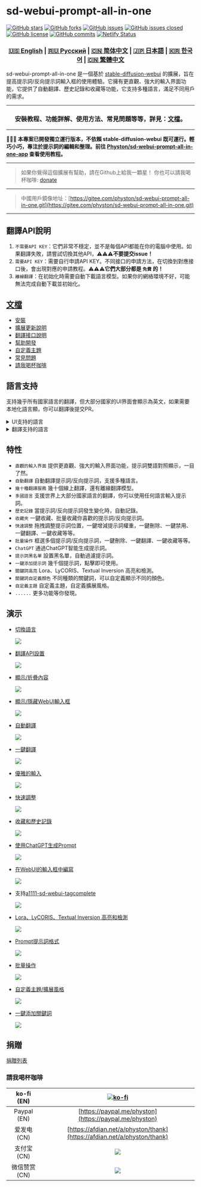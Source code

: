 # sd-webui-prompt-all-in-one

[![GitHub stars](https://img.shields.io/github/stars/Physton/sd-webui-prompt-all-in-one?style=flat-square)](https://github.com/Physton/sd-webui-prompt-all-in-one/stargazers)
[![GitHub forks](https://img.shields.io/github/forks/Physton/sd-webui-prompt-all-in-one?style=flat-square)](https://github.com/Physton/sd-webui-prompt-all-in-one/network/members)
[![GitHub issues](https://img.shields.io/github/issues/Physton/sd-webui-prompt-all-in-one?style=flat-square)](https://github.com/Physton/sd-webui-prompt-all-in-one/issues)
[![GitHub issues closed](https://img.shields.io/github/issues-closed/Physton/sd-webui-prompt-all-in-one?style=flat-square)](https://github.com/Physton/sd-webui-prompt-all-in-one/issues?q=is%3Aissue+is%3Aclosed)
[![GitHub license](https://img.shields.io/github/license/Physton/sd-webui-prompt-all-in-one?style=flat-square)](https://github.com/Physton/sd-webui-prompt-all-in-one/blob/master/LICENSE.md)
[![GitHub commits](https://img.shields.io/github/last-commit/Physton/sd-webui-prompt-all-in-one?style=flat-square)](https://github.com/Physton/sd-webui-prompt-all-in-one/commits/main)
[![Netlify Status](https://api.netlify.com/api/v1/badges/1441a696-a1a4-4ad7-b520-4abfd96acc76/deploy-status)](https://app.netlify.com/sites/aiodoc/deploys)

<div align="center">

### [🇺🇸 English](README.MD) | [🇷🇺 Русский](README_RU.MD) | [🇨🇳 简体中文](README_CN.MD) | [🇯🇵 日本語](README_JP.MD) | [🇰🇷 한국어](README_KR.MD) | [🇨🇳 繁體中文](README_TW.MD)

</div>

sd-webui-prompt-all-in-one 是一個基於 [stable-diffusion-webui](https://github.com/AUTOMATIC1111/stable-diffusion-webui) 的擴展，旨在提高提示詞/反向提示詞輸入框的使用體驗。它擁有更直觀、強大的輸入界面功能，它提供了自動翻譯、歷史記錄和收藏等功能，它支持多種語言，滿足不同用戶的需求。

---

<div align="center">

### 安裝教程、功能詳解、使用方法、常見問題等等，詳見：[文檔](https://aiodoc.physton.com/zh-TW/)。

</div>

----

**📢📢📢 本專案已開發獨立運行版本，不依賴 stable-diffusion-webui 既可運行。輕巧小巧，專注於提示詞的編輯和整理。前往 [Physton/sd-webui-prompt-all-in-one-app](https://github.com/Physton/sd-webui-prompt-all-in-one-app) 查看使用教程。**

----

> 如果你覺得這個擴展有幫助，請在Github上給我一顆星！
> 你也可以請我喝杯咖啡: [donate](#捐贈)

----

> 中國用戶鏡像地址：[https://gitee.com/physton/sd-webui-prompt-all-in-one.git](https://gitee.com/physton/sd-webui-prompt-all-in-one.git)

----

## 翻譯API說明

1. `不需要API KEY`：它們非常不穩定，並不是每個API都能在你的電腦中使用。如果翻譯失敗，請嘗試切換其他API，⚠️⚠️⚠️**不要提交issue！**
2. `需要API KEY`：需要自行申請API KEY。不同接口的申請方法，在切換到對應接口後，會出現對應的申請教程。⚠️⚠️⚠️**它們大部分都是 `免費` 的！**
3. `離線翻譯`：在初始化時需要自動下載語言模型。如果你的網絡環境不好，可能無法完成自動下載並初始化。

## [文檔](https://aiodoc.physton.com/zh-TW/)

- [安裝](https://aiodoc.physton.com/zh-TW/Installation.html)
- [擴展更新說明](https://aiodoc.physton.com/zh-TW/ExtensionUpdateDescription.html)
- [翻譯接口說明](https://aiodoc.physton.com/zh-TW/TranslationApiConfiguration.html#翻譯接口說明)
- [幫助開發](https://aiodoc.physton.com/zh-TW/Contributing.html)
- [自定義主題](https://aiodoc.physton.com/zh-TW/Contributing.html#自定義主題)
- [常見問題](https://aiodoc.physton.com/zh-TW/FAQ.html)
- [請我喝杯咖啡](#請我喝杯咖啡)

## 語言支持

支持幾乎所有國家語言的翻譯，但大部分國家的UI界面會顯示為英文，如果需要本地化語言顯，你可以翻譯後提交PR。

<details>
<summary>UI支持的語言</summary>

`简体中文` `繁體中文` `English` ` Русский` `日本語` `한국어` ` Français` `Deutsch` ` Español` `Português` `Italiano` `العربية`
</details>

<details>
<summary>翻譯支持的語言</summary>

`简体中文 (中国)` `繁體中文 (中國香港)` `繁体中文 (中國台灣)` `English (US)` `Afrikaans (South Africa)` `Shqip (Shqipëria)` `አማርኛ (ኢትዮጵያ)` `العربية (السعودية)` `Հայերեն (Հայաստան)` `অসমীয়া (ভাৰত)` `Azərbaycan dili (Latın, Azərbaycan)` `বাংলা (বাংলাদেশ)` `Башҡорт (Россия)` `Euskara (Espainia)` `Bosanski (Latinski, Bosna i Hercegovina)` `Български (България)` `Català (Espanya)` `Hrvatski (Hrvatska)` `Čeština (Česká republika)` `Dansk (Danmark)` `درى (افغانستان)` `ދިވެހިބަސް (ދިވެހިރާއްޖެ)` `Nederlands (Nederland)` `Eesti (Eesti)` `Føroyskt (Føroyar)` `vosa Vakaviti (Viti)` `Filipino (Pilipinas)` `Suomi (Suomi)` `Français (France)` `Français (Canada)` `Galego (España)` `ქართული (საქართველო)` `Deutsch (Deutschland)` `Ελληνικά (Ελλάδα)` `ગુજરાતી (ભારત)` `Kreyòl ayisyen (Ayiti)` `עברית (ישראל)` `हिन्दी (भारत)` `Hmong Daw (Latn, United States)` `Magyar (Magyarország)` `Íslenska (Ísland)` `Bahasa Indonesia (Indonesia)` `Inuktitut (Kanatami)` `Inuktitut (Latin, Canada)` `ᐃᓄᒃᑎᑐᑦ (ᑲᓇᑕᒥ)` `Gaeilge (Éire)` `Italiano (Italia)` `日本語 (日本)` `ಕನ್ನಡ (ಭಾರತ)` `Қазақ (Қазақстан)` `ភាសាខ្មែរ (កម្ពុជា)` `Klingon (Latn)` `Klingon (plqaD)` `한국어 (대한민국)` `کوردی (عێراق)` `Kurmancî (Latînî, Tirkiye)` `Кыргызча (Кыргызстан)` `ລາວ (ລາວ)` `Latviešu (Latvija)` `Lietuvių (Lietuva)` `Македонски (Северна Македонија)` `Malagasy (Madagasikara)` `Bahasa Melayu (Latin, Malaysia)` `മലയാളം (ഇന്ത്യ)` `Malti (Malta)` `Māori (Aotearoa)` `मराठी (भारत)` `Монгол (Кирилл, Монгол улс)` `ᠮᠣᠩᠭᠣᠯ ᠤᠯᠤᠰ (ᠨᠢᠭᠡᠳᠦᠯ ᠤᠨᠤᠭ᠎ᠠ)` `မြန်မာ (မြန်မာ)` `नेपाली (नेपाल)` `Norsk bokmål (Norge)` `ଓଡ଼ିଆ (ଭାରତ)` `پښتو (افغانستان)` `فارسی (ایران)` `Polski (Polska)` `Português (Brasil)` `Português (Portugal)` `ਪੰਜਾਬੀ (ਗੁਰਮੁਖੀ, ਭਾਰਤ)` `Querétaro Otomi (Latn, México)` `Română (România)` `Русский (Россия)` `Samoan (Latn, Samoa)` `Српски (ћирилица, Србија)` `Srpski (latinica, Srbija)` `Slovenčina (Slovensko)` `Slovenščina (Slovenija)` `Soomaali (Soomaaliya)` `Español (España)` `Kiswahili (Kenya)` `Svenska (Sverige)` `Reo Tahiti (Polynésie française)` `தமிழ் (இந்தியா)` `Татарча (латин, Россия)` `తెలుగు (భారత)` `ไทย (ไทย)` `བོད་ཡིག (རྒྱ་གར།)` `ትግርኛ (ኢትዮጵያ)` `lea fakatonga (Tonga)` `Türkçe (Türkiye)` `Українська (Україна)` `اردو (پاکستان)` `ئۇيغۇرچە (ئۇيغۇرچە، جۇڭگو)` `O'zbekcha (Lotin, O'zbekiston)` `Tiếng Việt (Việt Nam)` `Cymraeg (Y Deyrnas Unedig)` `Yucatec Maya (México)` `isiZulu (iNingizimu Afrika)`
</details>

## 特性

- `直觀的輸入界面` 提供更直觀、強大的輸入界面功能，提示詞雙語對照顯示，一目了然。
- `自動翻譯` 自動翻譯提示詞/反向提示詞，支援多種語言。
- `幾十種翻譯服務` 幾十個線上翻譯，還有離線翻譯模型。
- `多國語言` 支援世界上大部分國家語言的翻譯，你可以使用任何語言輸入提示詞。
- `歷史記錄` 當提示詞/反向提示詞發生變化時，自動記錄。
- `收藏夾` 一鍵收藏、批量收藏你喜歡的提示詞/反向提示詞。
- `快速調整` 拖拽調整提示詞位置，一鍵增減提示詞權重，一鍵刪除、一鍵禁用、一鍵翻譯、一鍵收藏等等。
- `批量操作` 框選多個提示詞/反向提示詞，一鍵刪除、一鍵翻譯、一鍵收藏等等。
- `ChatGPT` 通過ChatGPT智能生成提示詞。
- `提示詞黑名單` 設置黑名單，自動過濾提示詞。
- `一鍵添加提示詞` 幾千個提示詞，點擊即可使用。
- `關鍵詞高亮` Lora、LyCORIS、Textual Inversion 高亮和檢測。
- `關鍵詞自定義顏色` 不同種類的關鍵詞，可以自定義顯示不同的顏色。
- `自定義主題` 自定義主題，自定義擴展風格。
- `......` 更多功能等你發現。

## 演示

- [切換語言](https://aiodoc.physton.com/zh-TW/LanguageSelection.html)

  ![](https://s1.imagehub.cc/images/2023/06/06/demo.switch_language.gif)

- [翻譯API設置](https://aiodoc.physton.com/zh-TW/TranslationApiConfiguration.html)

  ![](https://s1.imagehub.cc/images/2023/06/06/demo.translate_setting.gif)

- [顯示/折疊內容](https://aiodoc.physton.com/zh-TW/OtherFeatures.html#顯示-摺疊擴展面板)

  ![](https://s1.imagehub.cc/images/2023/06/06/demo.fold.gif)

- [顯示/隱藏WebUI輸入框](https://aiodoc.physton.com/zh-TW/OtherFeatures.html#顯示-隱藏-webui-輸入框)

  ![](https://s1.imagehub.cc/images/2023/06/06/demo.show_input.gif)

- [自動翻譯](https://aiodoc.physton.com/zh-TW/AutomaticTranslation.html)

  ![](https://s1.imagehub.cc/images/2023/06/06/demo.auto_translate.gif)

- [一鍵翻譯](https://aiodoc.physton.com/zh-TW/BatchTranslation.html)

  ![](https://s1.imagehub.cc/images/2023/06/06/demo.translate.gif)

- [優雅的輸入](https://aiodoc.physton.com/zh-TW/KeywordInputBox.html)

  ![](https://s1.imagehub.cc/images/2023/06/06/demo.elegant_input.gif)

- [快速調整](https://aiodoc.physton.com/zh-TW/ListOfKeywords.html)

  ![](https://s1.imagehub.cc/images/2023/06/06/demo.quick_adjust.gif)

- [收藏和歷史記錄](https://aiodoc.physton.com/zh-TW/History.html)

  ![](https://s1.imagehub.cc/images/2023/06/06/demo.history_favorite.gif)

- [使用ChatGPT生成Prompt](https://aiodoc.physton.com/zh-TW/UsingChatgptToGeneratePrompts.html)

  ![](https://s1.imagehub.cc/images/2023/06/06/demo.chatgpt.gif)

- [在WebUI的輸入框中編寫](https://aiodoc.physton.com/zh-TW/WritingInWebUIInputBox.html)

  ![](https://s1.imagehub.cc/images/2023/06/06/demo.writing_webui.gif)

- 支持[a1111-sd-webui-tagcomplete](https://github.com/DominikDoom/a1111-sd-webui-tagcomplete)

  ![](https://s1.imagehub.cc/images/2023/06/06/demo.tagcomplete.gif)

- [Lora、LyCORIS、Textual Inversion 高亮和檢測](https://aiodoc.physton.com/zh-TW/ListOfKeywords.html#高亮關鍵詞)

  ![](https://s1.imagehub.cc/images/2023/06/06/demo.keyword_detection.gif)

- [Prompt提示詞格式](https://aiodoc.physton.com/zh-TW/FormatOfPrompts.html)

  ![](https://s1.imagehub.cc/images/2023/06/06/demo.prompt_format.gif)

- [批量操作](https://aiodoc.physton.com/zh-TW/BatchOperation.html)

  ![](https://s1.imagehub.cc/images/2023/06/06/demo.batch_operation.gif)

- [自定義主題/擴展風格](https://aiodoc.physton.com/zh-TW/ThemeStyle.html)

  ![](https://s1.imagehub.cc/images/2023/06/06/demo.custom_theme.gif)

- [一鍵添加關鍵詞](https://aiodoc.physton.com/zh-TW/GroupTags.html)

  ![](https://s1.imagehub.cc/images/2023/08/15/demo.group_tags.gif)

## 捐贈

[捐贈列表](https://aiodoc.physton.com/zh-TW/Donate.html)

### 請我喝杯咖啡

| ko-fi (EN) | [![ko-fi](https://ko-fi.com/img/githubbutton_sm.svg)](https://ko-fi.com/physton) |
|:-----------:| :----: |
| Paypal (EN) | [https://paypal.me/physton](https://paypal.me/physton) |
| 爱发电 (CN) | [https://afdian.net/a/physton/thank](https://afdian.net/a/physton/thank) |
| 支付宝 (CN) | ![](https://s1.imagehub.cc/images/2023/07/05/alipay.jpeg) |
| 微信赞赏 (CN) | ![](https://s1.imagehub.cc/images/2023/07/05/wechat.jpeg) |